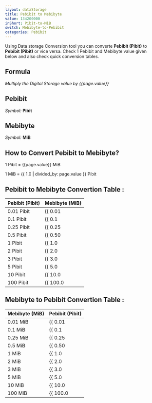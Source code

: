 ```yaml
---
layout: dataStorage
title: Pebibit to Mebibyte
value: 134200000
inShort: Pibit-to-MiB
switch: Mebibyte-to-Pebibit
categories: Pebibit
---
```


Using Data storage Conversion tool you can converte **Pebibit (Pibit)** to **Pebibit (Pibit)** or vice versa. Check 1 Pebibit and Mebibyte value given below and also check quick conversion tables.

## Formula
*Multiply the Digital Storage value by {{page.value}}*

## Pebibit
*Symbol:* **Pibit**

## Mebibyte
*Symbol:* **MiB**

## How to Convert Pebibit to Mebibyte?

1 Pibit = {{page.value}} MiB

1 MiB = {{ 1.0 | divided_by: page.value }} Pibit


## Pebibit to Mebibyte Convertion Table :

| Pebibit (Pibit) | Mebibyte (MiB) |
| ---- | ---- |
| 0.01 Pibit | {{ 0.01 | times: page.value | round: 12 }} MiB |
| 0.1 Pibit | {{ 0.1 | times: page.value | round: 12 }} MiB |
| 0.25 Pibit | {{ 0.25 | times: page.value | round: 12 }} MiB |
| 0.5 Pibit | {{ 0.50 | times: page.value | round: 12 }} MiB |
| 1 Pibit | {{ 1.0 | times: page.value | round: 12 }} MiB |
| 2 Pibit | {{ 2.0 | times: page.value | round: 12 }} MiB |
| 3 Pibit | {{ 3.0 | times: page.value | round: 12 }} MiB |
| 5 Pibit | {{ 5.0 | times: page.value | round: 12 }} MiB |
| 10 Pibit | {{ 10.0 | times: page.value | round: 12 }} MiB |
| 100 Pibit | {{ 100.0 | times: page.value | round: 12 }} MiB |

## Mebibyte to Pebibit Convertion Table :

| Mebibyte (MiB) | Pebibit (Pibit) |
| ---- | ---- |
| 0.01 MiB | {{ 0.01 | divided_by: page.value | round: 12 }} Pibit |
| 0.1 MiB | {{ 0.1 | divided_by: page.value | round: 12 }} Pibit |
| 0.25 MiB | {{ 0.25 | divided_by: page.value | round: 12 }} Pibit |
| 0.5 MiB | {{ 0.50 | divided_by: page.value | round: 12 }} Pibit |
| 1 MiB | {{ 1.0 | divided_by: page.value | round: 12 }} Pibit |
| 2 MiB | {{ 2.0 | divided_by: page.value | round: 12 }} Pibit |
| 3 MiB | {{ 3.0 | divided_by: page.value | round: 12 }} Pibit |
| 5 MiB | {{ 5.0 | divided_by: page.value | round: 12 }} Pibit |
| 10 MiB | {{ 10.0 | divided_by: page.value | round: 12 }} Pibit |
| 100 MiB | {{ 100.0 | divided_by: page.value | round: 12 }} Pibit |


<script>
document.getElementById('selectInput')[19].selected = true
document.getElementById('selectOutput')[9].selected = true
</script>
